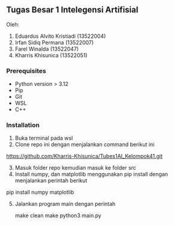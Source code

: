 ## Tugas Besar 1 Intelegensi Artifisial
Oleh:
1. Eduardus Alvito Kristiadi (13522004)
2. Irfan Sidiq Permana (13522007)
3. Farel Winalda (13522047)
4. Kharris Khisunica (13522051)

### Prerequisites

* Python version > 3.12
* Pip
* Git
* WSL
* C++

### Installation

1. Buka terminal pada wsl
2. Clone repo ini dengan menjalankan command berikut ini
   
https://github.com/Kharris-Khisunica/Tubes1AI_Kelompok41.git
   

3. Masuk folder repo kemudian masuk ke folder src
4. Install numpy, dan matplotlib menggunakan pip install dengan menjalankan perintah berikut
   
pip install numpy matplotlib
   

5. Jalankan program main dengan perintah

    make clean
    make
    python3 main.py
